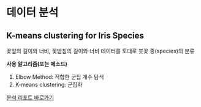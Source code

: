 # 데이터 분석
## K-means clustering for Iris Species
꽃잎의 길이와 너비, 꽃받침의 길이와 너비 데이터를 토대로 붓꽃 종(species)의 분류  

**사용 알고리즘(또는 메소드)**
1. Elbow Method: 적합한 군집 개수 탐색
2. K-means clustering: 군집화  

[분석 리포트 바로가기](https://data-analysis-by-jiu.notion.site/05aa225f726849dc9ebdfcb746f0760a?pvs=4)

